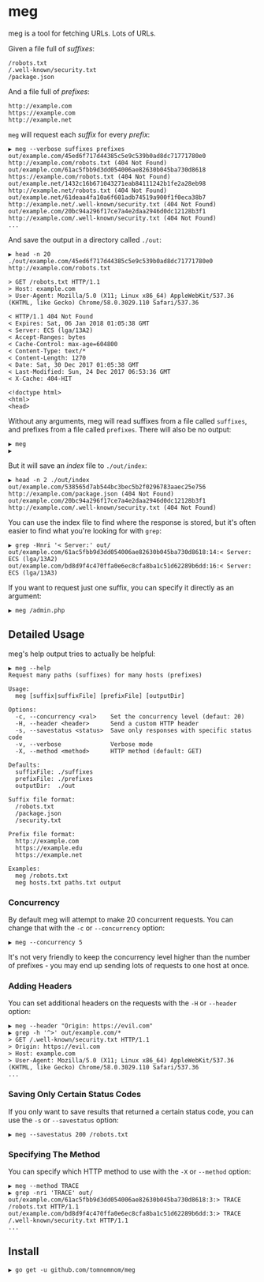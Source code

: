 # meg

meg is a tool for fetching URLs. Lots of URLs.

Given a file full of *suffixes*:

```
/robots.txt
/.well-known/security.txt
/package.json
```

And a file full of *prefixes*:

```
http://example.com
https://example.com
http://example.net
```

`meg` will request each *suffix* for every *prefix*:

```
▶ meg --verbose suffixes prefixes
out/example.com/45ed6f717d44385c5e9c539b0ad8dc71771780e0 http://example.com/robots.txt (404 Not Found)
out/example.com/61ac5fbb9d3dd054006ae82630b045ba730d8618 https://example.com/robots.txt (404 Not Found)
out/example.net/1432c16b671043271eab84111242b1fe2a28eb98 http://example.net/robots.txt (404 Not Found)
out/example.net/61deaa4fa10a6f601adb74519a900f1f0eca38b7 http://example.net/.well-known/security.txt (404 Not Found)
out/example.com/20bc94a296f17ce7a4e2daa2946d0dc12128b3f1 http://example.com/.well-known/security.txt (404 Not Found)
...
```

And save the output in a directory called `./out`:

```
▶ head -n 20 ./out/example.com/45ed6f717d44385c5e9c539b0ad8dc71771780e0
http://example.com/robots.txt

> GET /robots.txt HTTP/1.1
> Host: example.com
> User-Agent: Mozilla/5.0 (X11; Linux x86_64) AppleWebKit/537.36 (KHTML, like Gecko) Chrome/58.0.3029.110 Safari/537.36

< HTTP/1.1 404 Not Found
< Expires: Sat, 06 Jan 2018 01:05:38 GMT
< Server: ECS (lga/13A2)
< Accept-Ranges: bytes
< Cache-Control: max-age=604800
< Content-Type: text/*
< Content-Length: 1270
< Date: Sat, 30 Dec 2017 01:05:38 GMT
< Last-Modified: Sun, 24 Dec 2017 06:53:36 GMT
< X-Cache: 404-HIT

<!doctype html>
<html>
<head>
```

Without any arguments, meg will read suffixes from a file called `suffixes`,
and prefixes from a file called `prefixes`. There will also be no output:

```
▶ meg
▶
```

But it will save an *index* file to `./out/index`:

```
▶ head -n 2 ./out/index
out/example.com/538565d7ab544bc3bec5b2f0296783aaec25e756 http://example.com/package.json (404 Not Found)
out/example.com/20bc94a296f17ce7a4e2daa2946d0dc12128b3f1 http://example.com/.well-known/security.txt (404 Not Found)
```

You can use the index file to find where the response is stored, but it's
often easier to find what you're looking for with `grep`:

```
▶ grep -Hnri '< Server:' out/
out/example.com/61ac5fbb9d3dd054006ae82630b045ba730d8618:14:< Server: ECS (lga/13A2)
out/example.com/bd8d9f4c470ffa0e6ec8cfa8ba1c51d62289b6dd:16:< Server: ECS (lga/13A3)
```

If you want to request just one suffix, you can specify it directly as an argument:

```
▶ meg /admin.php
```

## Detailed Usage

meg's help output tries to actually be helpful:

```
▶ meg --help
Request many paths (suffixes) for many hosts (prefixes)

Usage:
  meg [suffix|suffixFile] [prefixFile] [outputDir]

Options:
  -c, --concurrency <val>    Set the concurrency level (defaut: 20)
  -H, --header <header>      Send a custom HTTP header
  -s, --savestatus <status>  Save only responses with specific status code
  -v, --verbose              Verbose mode
  -X, --method <method>      HTTP method (default: GET)

Defaults:
  suffixFile: ./suffixes
  prefixFile: ./prefixes
  outputDir:  ./out

Suffix file format:
  /robots.txt
  /package.json
  /security.txt

Prefix file format:
  http://example.com
  https://example.edu
  https://example.net

Examples:
  meg /robots.txt
  meg hosts.txt paths.txt output
```

### Concurrency

By default meg will attempt to make 20 concurrent requests. You can change that
with the `-c` or `--concurrency` option:

```
▶ meg --concurrency 5
```

It's not very friendly to keep the concurrency level higher than the number of
prefixes - you may end up sending lots of requests to one host at once.

### Adding Headers

You can set additional headers on the requests with the `-H` or `--header`
option:

```
▶ meg --header "Origin: https://evil.com"
▶ grep -h '^>' out/example.com/*
> GET /.well-known/security.txt HTTP/1.1
> Origin: https://evil.com
> Host: example.com
> User-Agent: Mozilla/5.0 (X11; Linux x86_64) AppleWebKit/537.36 (KHTML, like Gecko) Chrome/58.0.3029.110 Safari/537.36
...
```

### Saving Only Certain Status Codes

If you only want to save results that returned a certain status code, you can
use the `-s` or `--savestatus` option:

```
▶ meg --savestatus 200 /robots.txt
```

### Specifying The Method

You can specify which HTTP method to use with the `-X` or `--method` option:

```
▶ meg --method TRACE
▶ grep -nri 'TRACE' out/
out/example.com/61ac5fbb9d3dd054006ae82630b045ba730d8618:3:> TRACE /robots.txt HTTP/1.1
out/example.com/bd8d9f4c470ffa0e6ec8cfa8ba1c51d62289b6dd:3:> TRACE /.well-known/security.txt HTTP/1.1
...
```


## Install

```
▶ go get -u github.com/tomnomnom/meg
```
